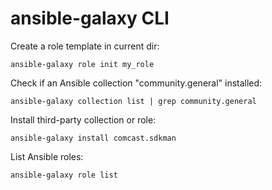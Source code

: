 # ansible-galaxy CLI

Create a role template in current dir:
```
ansible-galaxy role init my_role
```
Check if an Ansible collection "community.general" installed:
```
ansible-galaxy collection list | grep community.general
```
Install third-party collection or role:
```
ansible-galaxy install comcast.sdkman
```
List Ansible roles:
```
ansible-galaxy role list
```
